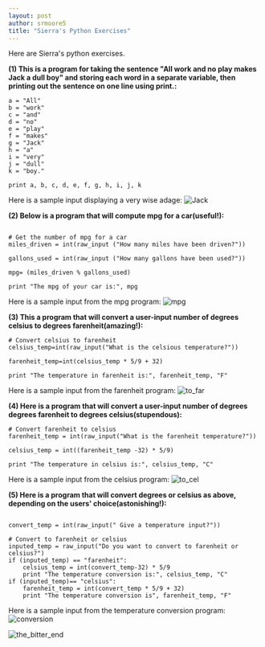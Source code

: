 ```yaml
---
layout: post
author: srmoore5
title: "Sierra's Python Exercises"
---
```


Here are Sierra's python exercises.

<b>(1) This is a program for taking the sentence "All work and no play makes Jack a dull boy" and storing each word in a separate variable, then printing out the sentence on one line using print.:</b>

```
a = "All"
b = "work"
c = "and"
d = "no"
e = "play"
f = "makes"
g = "Jack"
h = "a"
i = "very"
j = "dull"
k = "boy."

print a, b, c, d, e, f, g, h, i, j, k
```
Here is a sample input displaying a very wise adage:
![Jack](http://farm8.staticflickr.com/7333/12091866115_848778dd3f_b.jpg)

<b>(2) Below is a program that will compute mpg for a car(useful!):</b>
```

# Get the number of mpg for a car
miles_driven = int(raw_input ("How many miles have been driven?"))

gallons_used = int(raw_input ("How many gallons have been used?"))

mpg= (miles_driven % gallons_used)

print "The mpg of your car is:", mpg

```
Here is a sample input from the mpg program:
![mpg](http://farm4.staticflickr.com/3759/12091836965_34487c3aa0_b.jpg)

<b>(3) This a program that will convert a user-input number of degrees celsius to degrees farenheit(amazing!):</b>
```
# Convert celsius to farenheit
celsius_temp=int(raw_input("What is the celsious temperature?"))

farenheit_temp=int(celsius_temp * 5/9 + 32)

print "The temperature in farenheit is:", farenheit_temp, "F"
```
Here is a sample input from the farenheit program:
![to_far](http://farm8.staticflickr.com/7352/12093160286_0e9961f13f_b.jpg)

<b>(4) Here is a program that will convert a user-input number of degrees degrees farenheit to degrees celsius(stupendous):</b>
```
# Convert farenheit to celsius
farenheit_temp = int(raw_input("What is the farenheit temperature?"))

celsius_temp = int((farenheit_temp -32) * 5/9)

print "The temperature in celsius is:", celsius_temp, "C"
```
Here is a sample input from the celsius program:
![to_cel](http://farm8.staticflickr.com/7449/12092567446_c5998ab5d0_b.jpg)

<b>(5) Here is a program that will convert degrees or celsius as above, depending on the users' choice(astonishing!):</b>
```

convert_temp = int(raw_input(" Give a temperature input?"))
    
# Convert to farenheit or celsius
inputed_temp = raw_input("Do you want to convert to farenheit or celsius?")
if (inputed_temp) == "farenheit":
    celsius_temp = int(convert_temp-32) * 5/9
    print "The temperature conversion is:", celsius_temp, "C"
if (inputed_temp)== "celsius":
    farenheit_temp = int(convert_temp * 5/9 + 32)
    print "The temperature conversion is", farenheit_temp, "F"
```
Here is a sample input from the temperature conversion program:
![conversion](http://farm8.staticflickr.com/7428/12093103966_566388f15a_b.jpg)


![the_bitter_end](http://farm1.staticflickr.com/168/371341803_3249a38ca4_z.jpg)









